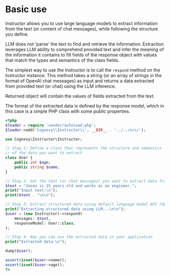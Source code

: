# Basic use

Instructor allows you to use large language models to extract information
from the text (or content of chat messages), while following the structure
you define.

LLM does not 'parse' the text to find and retrieve the information.
Extraction leverages LLM ability to comprehend provided text and infer
the meaning of the information it contains to fill fields of the
response object with values that match the types and semantics of the
class fields.

The simplest way to use the Instructor is to call the `respond` method
on the Instructor instance. This method takes a string (or an array of
strings in the format of OpenAI chat messages) as input and returns a
data extracted from provided text (or chat) using the LLM inference.

Returned object will contain the values of fields extracted from the text.

The format of the extracted data is defined by the response model, which
in this case is a simple PHP class with some public properties.

```php
<?php
$loader = require 'vendor/autoload.php';
$loader->add('Cognesy\\Instructor\\', __DIR__ . '../../src/');

use Cognesy\Instructor\Instructor;

// Step 1: Define a class that represents the structure and semantics
// of the data you want to extract
class User {
    public int $age;
    public string $name;
}

// Step 2: Get the text (or chat messages) you want to extract data from
$text = "Jason is 25 years old and works as an engineer.";
print("Input text:\n");
print($text . "\n\n");

// Step 3: Extract structured data using default language model API (OpenAI)
print("Extracting structured data using LLM...\n\n");
$user = (new Instructor)->respond(
    messages: $text,
    responseModel: User::class,
);

// Step 4: Now you can use the extracted data in your application
print("Extracted data:\n");

dump($user);

assert(isset($user->name));
assert(isset($user->age));
?>
```
